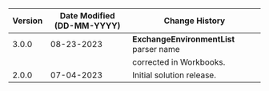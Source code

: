 | **Version** | **Date Modified (DD-MM-YYYY)** | **Change History**                          |
|-------------|--------------------------------|---------------------------------------------|
| 3.0.0       | 08-23-2023                     | **ExchangeEnvironmentList**   parser name   |
|             |                                | corrected in Workbooks.                     |
| 2.0.0       | 07-04-2023                     | Initial solution release.                   |
